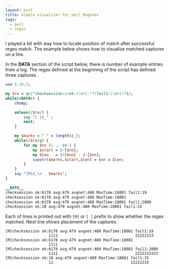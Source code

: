 ```yaml
---
layout: post
title: Simple visualizer for perl Regexes
tags:
  - perl
  - regex
---
```

I played a bit with way how to locate position of match after
successful regex match. The example below shows how to visualize
matched captures on a line.

In the **DATA** section of the script below, there is number of example entries
from a log. The regex defined at the beginning of the script has defined three
captures.

```perl
use 5.16.3; 

my $re = qr/^checksession\s+ok:(\d+).*?(fail1:(\d+))?$/;
while(<DATA>) {
    chomp;

    unless(/$re/) {
        say "[ ]$_" ;
        next;
    }

    my $marks = " " x length($_);
    while(/$re/g) {
        for my $nn (1 .. $#-) {
            my $start = $-[$nn];
            my $len   = $+[$nn] - $-[$nn];
            substr($marks,$start,$len) = $nn x $len;
        }
    }
    say "[M]$_\n   $marks";
}

__DATA__
checksession ok:6178 avg:479 avgnet:480 MaxTime:18081 fail1:19
checksession ok:6178 avg:479 avgnet:480 MaxTime:18081
checksession ok:6178 avg:479 avgnet:480 MaxTime:18081 fail1:2000
checksession ok:10 avg:479 avgnet:480 MaxTime:18081 fail1:15
```

Each of lines is printed out with `[M]` or `[ ]` prefix to show whether the regex 
matched. Next line shows placement of the captures.

```
[M]checksession ok:6178 avg:479 avgnet:480 MaxTime:18081 fail1:19
                   1111                                  22222233
[M]checksession ok:6178 avg:479 avgnet:480 MaxTime:18081
                   1111                                 
[M]checksession ok:6178 avg:479 avgnet:480 MaxTime:18081 fail1:2000
                   1111                                  2222223333
[M]checksession ok:10 avg:479 avgnet:480 MaxTime:18081 fail1:15
                   11                                  22222233
```
